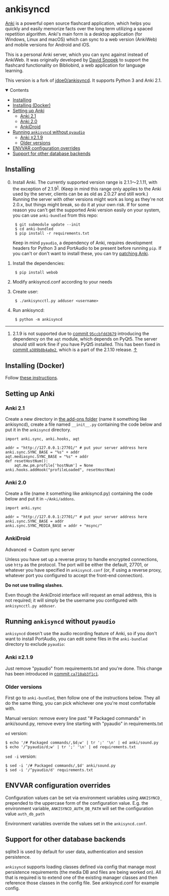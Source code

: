 ankisyncd
=========

[Anki][] is a powerful open source flashcard application, which helps you
quickly and easily memorize facts over the long term utilizing a spaced
repetition algorithm. Anki's main form is a desktop application (for Windows,
Linux and macOS) which can sync to a web version (AnkiWeb) and mobile
versions for Android and iOS.

This is a personal Anki server, which you can sync against instead of
AnkiWeb. It was originally developed by [David Snopek](https://github.com/dsnopek)
to support the flashcard functionality on Bibliobird, a web application for
language learning.

This version is a fork of [jdoe0/ankisyncd](https://github.com/jdoe0/ankisyncd).
It supports Python 3 and Anki 2.1.

[Anki]: https://apps.ankiweb.net/
[dsnopek's Anki Sync Server]: https://github.com/dsnopek/anki-sync-server

<details open><summary>Contents</summary>

 - [Installing](#installing)
 - [Installing (Docker)](#installing-docker)
 - [Setting up Anki](#setting-up-anki)
   - [Anki 2.1](#anki-21)
   - [Anki 2.0](#anki-20)
   - [AnkiDroid](#ankidroid)
 - [Running `ankisyncd` without `pyaudio`](#running-ankisyncd-without-pyaudio)
   - [Anki ≥2.1.9](#anki-219)
   - [Older versions](#older-versions)
 - [ENVVAR configuration overrides](#envvar-configuration-overrides)
 - [Support for other database backends](#support-for-other-database-backends)
</details>

Installing
----------

0. Install Anki. The currently supported version range is 2.1.1〜2.1.11, with the
   exception of 2.1.9<sup id="readme-fn-01b">[1](#readme-fn-01)</sup>. (Keep in
   mind this range only applies to the Anki used by the server, clients can be
   as old as 2.0.27 and still work.) Running the server with other versions might
   work as long as they're not 2.0.x, but things might break, so do it at your
   own risk. If for some reason you can't get the supported Anki version easily
   on your system, you can use `anki-bundled` from this repo:

        $ git submodule update --init
        $ cd anki-bundled
        $ pip install -r requirements.txt

   Keep in mind `pyaudio`, a dependency of Anki, requires development headers for
   Python 3 and PortAudio to be present before running `pip`. If you can't or
   don't want to install these, you can try [patching Anki](#running-ankisyncd-without-pyaudio).

1. Install the dependencies:

        $ pip install webob

2. Modify ankisyncd.conf according to your needs

3. Create user:

        $ ./ankisyncctl.py adduser <username>

4. Run ankisyncd:

        $ python -m ankisyncd

---

<span id="readme-fn-01"></span>
1. 2.1.9 is not supported due to [commit `95ccbfdd3679`][] introducing the
   dependency on the `aqt` module, which depends on PyQt5. The server should
   still work fine if you have PyQt5 installed. This has been fixed in
   [commit `a389b8b4a0e2`][], which is a part of the 2.1.10 release.
[↑](#readme-fn-01b)

[commit `95ccbfdd3679`]: https://github.com/dae/anki/commit/95ccbfdd3679dd46f22847c539c7fddb8fa904ea
[commit `a389b8b4a0e2`]: https://github.com/dae/anki/commit/a389b8b4a0e209023c4533a7ee335096a704079c

Installing (Docker)
-------------------

Follow [these instructions](https://github.com/kuklinistvan/docker-anki-sync-server#usage).

Setting up Anki
---------------

### Anki 2.1

Create a new directory in [the add-ons folder][addons21] (name it something
like ankisyncd), create a file named `__init__.py` containing the code below
and put it in the `ankisyncd` directory.

    import anki.sync, anki.hooks, aqt

    addr = "http://127.0.0.1:27701/" # put your server address here
    anki.sync.SYNC_BASE = "%s" + addr
    aqt.mediasync.SYNC_BASE = "%s" + addr
    def resetHostNum():
        aqt.mw.pm.profile['hostNum'] = None
    anki.hooks.addHook("profileLoaded", resetHostNum)

### Anki 2.0

Create a file (name it something like ankisyncd.py) containing the code below
and put it in `~/Anki/addons`.

    import anki.sync

    addr = "http://127.0.0.1:27701/" # put your server address here
    anki.sync.SYNC_BASE = addr
    anki.sync.SYNC_MEDIA_BASE = addr + "msync/"

[addons21]: https://apps.ankiweb.net/docs/addons.html#_add_on_folders

### AnkiDroid

Advanced → Custom sync server

Unless you have set up a reverse proxy to handle encrypted connections, use
`http` as the protocol. The port will be either the default, 27701, or
whatever you have specified in `ankisyncd.conf` (or, if using a reverse proxy,
whatever port you configured to accept the front-end connection).

**Do not use trailing slashes.**

Even though the AnkiDroid interface will request an email address, this is not
required; it will simply be the username you configured with `ankisyncctl.py
adduser`.

Running `ankisyncd` without `pyaudio`
-------------------------------------

`ankisyncd` doesn't use the audio recording feature of Anki, so if you don't
want to install PortAudio, you can edit some files in the `anki-bundled`
directory to exclude `pyaudio`:

### Anki ≥2.1.9

Just remove "pyaudio" from requirements.txt and you're done. This change has
been introduced in [commit `ca710ab3f1c1`][].

[commit `ca710ab3f1c1`]: https://github.com/dae/anki/commit/ca710ab3f1c1174469a3b48f1257c0fc0ce624bf

### Older versions

First go to `anki-bundled`, then follow one of the instructions below. They all
do the same thing, you can pick whichever one you're most comfortable with.

Manual version: remove every line past "# Packaged commands" in anki/sound.py,
remove every line starting with "pyaudio" in requirements.txt

`ed` version:

    $ echo '/# Packaged commands/,$d;w' | tr ';' '\n' | ed anki/sound.py
    $ echo '/^pyaudio/d;w' | tr ';' '\n' | ed requirements.txt

`sed -i` version:

    $ sed -i '/# Packaged commands/,$d' anki/sound.py
    $ sed -i '/^pyaudio/d' requirements.txt

ENVVAR configuration overrides
------------------------------

Configuration values can be set via environment variables using `ANKISYNCD_` prepended
to the uppercase form of the configuration value. E.g. the environment variable,
`ANKISYNCD_AUTH_DB_PATH` will set the configuration value `auth_db_path`

Environment variables override the values set in the `ankisyncd.conf`.

Support for other database backends
-----------------------------------

sqlite3 is used by default for user data, authentication and session persistence.

`ankisyncd` supports loading classes defined via config that manage most
persistence requirements (the media DB and files are being worked on). All that is
required is to extend one of the existing manager classes and then reference those
classes in the config file. See ankisyncd.conf for example config.
